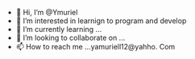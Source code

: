 - 👋 Hi, I’m @Ymuriel
- 👀 I’m interested in learnign to program and develop
- 🌱 I’m currently learning ...
- 💞️ I’m looking to collaborate on ...
- 📫 How to reach me ...yamuriell12@yahho. Com

<!---
Ymuriel/Ymuriel is a ✨ special ✨ repository because its `README.md` (this file) appears on your GitHub profile.
You can click the Preview link to take a look at your changes.
--->
